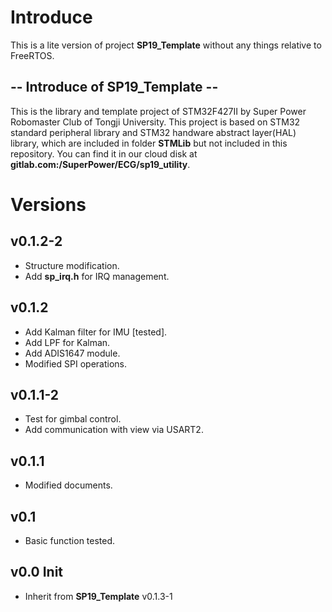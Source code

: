 # Introduce
This is a lite version of project **SP19_Template** without any things relative to FreeRTOS.

## -- Introduce of SP19_Template  --
This is the library and template project of STM32F427II by Super Power Robomaster Club of Tongji University. This project is based on STM32 standard peripheral library and STM32 handware abstract layer(HAL) library, which are included in folder **STMLib** but not included in this repository. You can find it in our cloud disk at **gitlab.com:/SuperPower/ECG/sp19_utility**. 

# Versions

## v0.1.2-2
- Structure modification.
- Add **sp_irq.h** for IRQ management.

## v0.1.2
- Add Kalman filter for IMU [tested].
- Add LPF for Kalman.
- Add ADIS1647 module.
- Modified SPI operations.
## v0.1.1-2
- Test for gimbal control.
- Add communication with view via USART2.

## v0.1.1
- Modified documents.

## v0.1
- Basic function tested.

## v0.0 Init
- Inherit from **SP19_Template** v0.1.3-1

